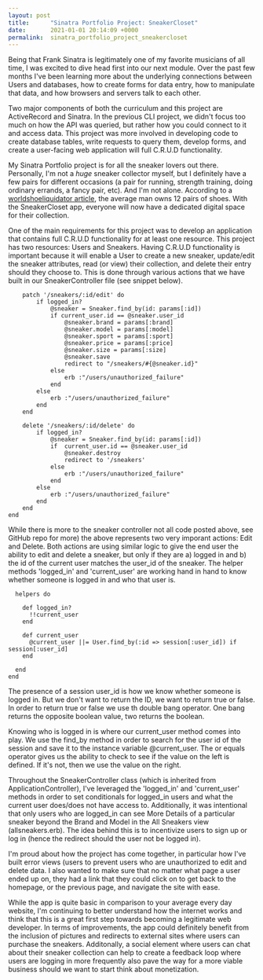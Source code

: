 ```yaml
---
layout: post
title:      "Sinatra Portfolio Project: SneakerCloset"
date:       2021-01-01 20:14:09 +0000
permalink:  sinatra_portfolio_project_sneakercloset
---
```



Being that Frank Sinatra is legitimately one of my favorite musicians of all time, I was excited to dive head first into our next module. Over the past few months I've been learning more about the underlying connections between Users and databases, how to create forms for data entry, how to manipulate that data, and how browsers and servers talk to each other. 

Two major components of both the curriculum and this project are ActiveRecord and Sinatra. In the previous CLI project, we didn't focus too much on how the API was queried, but rather how you could connect to it and access data. This project was more involved in developing code to create database tables, write requests to query them, develop forms, and create a user-facing web application will full C.R.U.D functionality.

My Sinatra Portfolio project is for all the sneaker lovers out there. Personally, I'm not a *huge* sneaker collector myself, but I definitely have a few pairs for different occasions (a pair for running, strength training, doing ordinary errands, a fancy pair, etc). And I'm not alone. According to a [worldshoeliquidator article](http://worldshoeliquidator.com/shoe-news-how-many-pairs-does-average-person-own), the average man owns 12 pairs of shoes. With the SneakerCloset app, everyone will now have a dedicated digital space for their collection.

One of the main requirements for this project was to develop an application that contains full C.R.U.D functionality for at least one resource. This project has two resources: Users and Sneakers. Having C.R.U.D functionality is important because it will enable a User to create a new sneaker, update/edit the sneaker attributes, read (or view) their collection, and delete their entry should they choose to. This is done through various actions that we have built in our SneakerController file (see snippet below).

```
    patch '/sneakers/:id/edit' do
        if logged_in?
            @sneaker = Sneaker.find_by(id: params[:id])
            if current_user.id == @sneaker.user_id
                @sneaker.brand = params[:brand]
                @sneaker.model = params[:model]
                @sneaker.sport = params[:sport]
                @sneaker.price = params[:price]
                @sneaker.size = params[:size]
                @sneaker.save
                redirect to "/sneakers/#{@sneaker.id}"
            else
                erb :"/users/unauthorized_failure"
            end
        else
            erb :"/users/unauthorized_failure"
        end
    end

    delete '/sneakers/:id/delete' do
        if logged_in?
            @sneaker = Sneaker.find_by(id: params[:id])
            if  current_user.id == @sneaker.user_id
                @sneaker.destroy
                redirect to '/sneakers'
            else
                erb :"/users/unauthorized_failure"
            end
        else
            erb :"/users/unauthorized_failure"
        end
    end
end
```

While there is more to the sneaker controller not all code posted above, see GitHub repo for more) the above represents two very imporant actions: Edit and Delete. Both actions are using similar logic to give the end user the ability to edit and delete a sneaker, but only if they are a) logged in and b) the id of the current user matches the user_id of the sneaker. The helper methods 'logged_in' and 'current_user' are working hand in hand to know whether someone is logged in and who that user is.

```
  helpers do 
    
    def logged_in?
      !!current_user
    end
    
    def current_user
      @current_user ||= User.find_by(:id => session[:user_id]) if session[:user_id]
    end

  end
end
```

The presence of a session user_id is how we know whether someone is logged in. But we don't want to return the ID, we want to return true or false. In order to return true or false we use th double bang operator. One bang returns the opposite boolean value, two returns the boolean. 

Knowing who is logged in is where our current_user method comes into play. We use the find_by method in order to search for the user id of the session and save it to the instance variable @current_user. The or equals operator gives us the ability to check to see if the value on the left is defined. If it's not, then we use the value on the right.

Throughout the SneakerController class (which is inherited from ApplicationController), I've leveraged the 'logged_in' and 'current_user' methods in order to set conditionals for logged_in users and what the current user does/does not have access to. Additionally, it was intentional that only users who are logged_in can see More Details of a particular sneaker beyond the Brand and Model in the All Sneakers view (allsneakers.erb). The idea behind this is to incentivize users to sign up or log in (hence the redirect should the user not be logged in).

I'm proud about how the project has come together, in particular how I've built error views (users to prevent users who are unauthorized to edit and delete data. I also wanted to make sure that no matter what page a user ended up on, they had a link that they could click on to get back to the homepage, or the previous page, and navigate the site with ease. 

While the app is quite basic in comparison to your average every day website, I'm continuing to better understand how the internet works and think that this is a great first step towards becoming a legitimate web developer. In terms of improvements, the app could definitely benefit from the inclusion of pictures and redirects to external sites where users can purchase the sneakers. Additonally, a social element where users can chat about their sneaker collection can help to create a feedback loop where users are logging in more frequently also pave the way for a more viable business should we want to start think about monetization.

